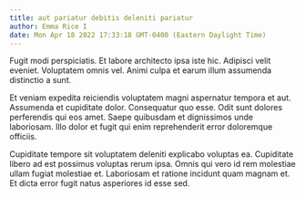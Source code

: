 ```yaml
---
title: aut pariatur debitis deleniti pariatur
author: Emma Rice I
date: Mon Apr 18 2022 17:33:18 GMT-0400 (Eastern Daylight Time)
---
```

Fugit modi perspiciatis. Et labore architecto ipsa iste hic. Adipisci velit eveniet. Voluptatem omnis vel. Animi culpa et earum illum assumenda distinctio a sunt.

 Et veniam expedita reiciendis voluptatem magni aspernatur tempora et aut. Assumenda et cupiditate dolor. Consequatur quo esse. Odit sunt dolores perferendis qui eos amet. Saepe quibusdam et dignissimos unde laboriosam. Illo dolor et fugit qui enim reprehenderit error doloremque officiis.

 Cupiditate tempore sit voluptatem deleniti explicabo voluptas ea. Cupiditate libero ad est possimus voluptas rerum ipsa. Omnis qui vero id rem molestiae ullam fugiat molestiae et. Laboriosam et ratione incidunt quam magnam et. Et dicta error fugit natus asperiores id esse sed.